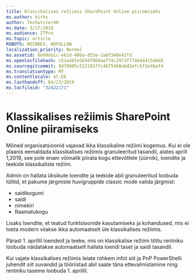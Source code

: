 ```yaml
---
title: Klassikalises režiimis SharePoint Online piiramiseks
ms.author: kirks
author: Techwriter40
ms.date: 3/27/2018
ms.audience: ITPro
ms.topic: article
ROBOTS: NOINDEX, NOFOLLOW
localization_priority: Normal
ms.assetid: 6e99da1c-e61d-40ba-855e-1a8f346e42fd
ms.openlocfilehash: c51e48fe5694f964aef74c2973f774b44415ebb8
ms.sourcegitcommit: 9d78905c512192ffc4675468abd2efc5f2e4baf4
ms.translationtype: MT
ms.contentlocale: et-EE
ms.lasthandoff: 04/23/2019
ms.locfileid: "32422171"
---
```

# <a name="restrict-sharepoint-online-to-classic-mode"></a>Klassikalises režiimis SharePoint Online piiramiseks

Mõned organisatsioonid vajavad ikka klassikaline režiimi kogemus. Kui ei ole plaanis eemaldada klassikalises režiimis granuleeritud tasandil, alates aprill 1,2019, see pole enam võimalik piirata kogu ettevõttele (üürnik), loendite ja teekide klassikaliste režiim.

Admin on hallata üksikute loendite ja teekide abil granuleeritud loobuda lülitid, et pakume järgmiste huvigruppide classic mode valida järgmist:

- saidikogumi
- saidi
- nimekiri
- Raamatukogu

Lisaks loendite, et teatud funktsioonide kasutamiseks ja kohandused, mis ei toeta modern viiakse ikka automaatselt üle klassikalises režiimis.

Pärast 1. aprillil loendeid ja teeke, mis on klassikalise režiimi tõttu rentniku loobuda näidatakse automaatselt hallata loendi taset ja saidi tasandil.

Kui vajate klassikalises režiimis leiate rohkem infot siit ja PnP PowerShelli juhendit siit suvandid ja tööriistad abil saate täna ettevalmistamine ning rentniku taseme loobuda 1. aprillil.
